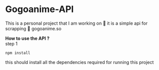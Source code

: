 # Gogoanime-API
This is a personal project that I am working on 🧰
it is a simple api for scrapping 🔪 gogoanime.so 

**How to use the API ?**
<br />
step 1
```
npm install
```
this should install all the dependencies required for running this project
